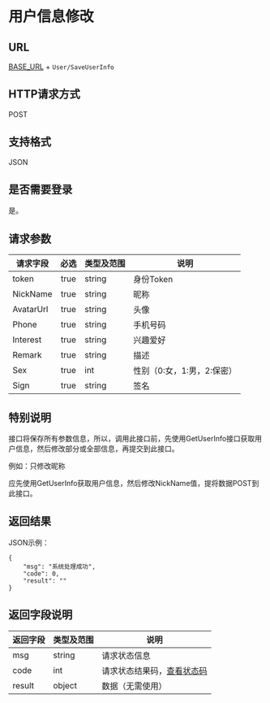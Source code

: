 # 用户信息修改

## URL
[BASE_URL](..) + `User/SaveUserInfo`

## HTTP请求方式
POST

## 支持格式
JSON

## 是否需要登录
是。

## 请求参数
| 请求字段 | 必选 | 类型及范围 | 说明 |
| -------- | :--: | ---------- | ---- |
| token | true | string | 身份Token |
| NickName | true | string | 昵称 |
| AvatarUrl | true | string | 头像 |
| Phone | true | string | 手机号码 |
| Interest | true | string | 兴趣爱好 |
| Remark | true | string | 描述 |
| Sex | true | int | 性别（0:女，1:男，2:保密） |
| Sign | true | string | 签名 |

## 特别说明
接口将保存所有参数信息，所以，调用此接口前，先使用GetUserInfo接口获取用户信息，然后修改部分或全部信息，再提交到此接口。

例如：只修改昵称

应先使用GetUserInfo获取用户信息，然后修改NickName值，提将数据POST到此接口。

## 返回结果
JSON示例：
```
{
    "msg": "系统处理成功",
    "code": 0,
    "result": ""
}
```

## 返回字段说明
| 返回字段 | 类型及范围 | 说明 |
| -------- | ---------- | ---- |
| msg | string | 请求状态信息 |
| code | int | 请求状态结果码，[查看状态码](../状态结果码/index.html) |
| result | object | 数据（无需使用） |
